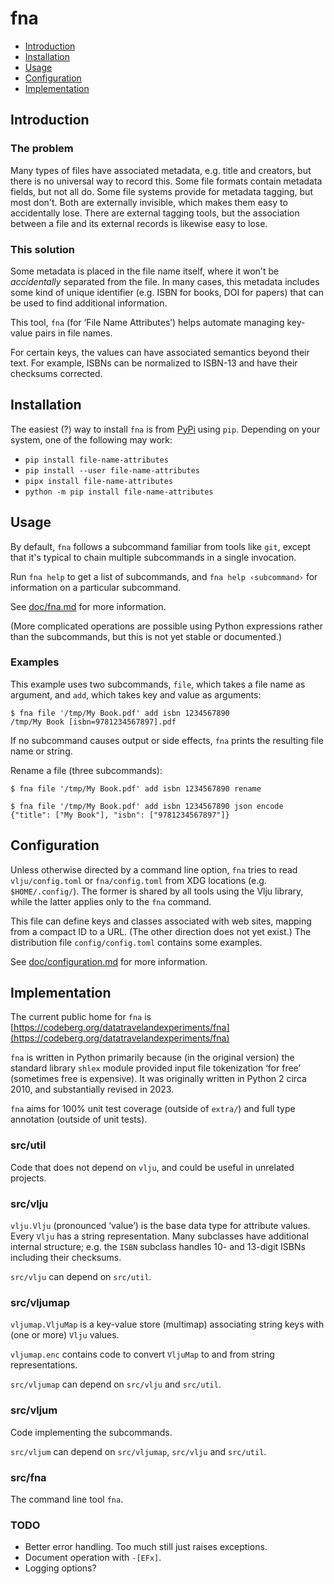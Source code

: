 # fna

- [Introduction](#introduction)
- [Installation](#installation)
- [Usage](#usage)
- [Configuration](#configuration)
- [Implementation](#implementation)

## Introduction

### The problem

Many types of files have associated metadata, e.g. title and creators, but
there is no universal way to record this. Some file formats contain metadata
fields, but not all do. Some file systems provide for metadata tagging,
but most don't. Both are externally invisible, which makes them easy to
accidentally lose. There are external tagging tools, but the association
between a file and its external records is likewise easy to lose.

### This solution

Some metadata is placed in the file name itself, where it won't be
_accidentally_ separated from the file. In many cases, this metadata includes
some kind of unique identifier (e.g. ISBN for books, DOI for papers) that
can be used to find additional information.

This tool, `fna` (for ‘File Name Attributes’) helps automate managing
key-value pairs in file names.

For certain keys, the values can have associated semantics beyond their text.
For example, ISBNs can be normalized to ISBN-13 and have their checksums
corrected.

## Installation

The easiest (?) way to install `fna` is from
[PyPi](https://pypi.org/project/file-name-attributes/) using `pip`.
Depending on your system, one of the following may work:

- `pip install file-name-attributes`
- `pip install --user file-name-attributes`
- `pipx install file-name-attributes`
- `python -m pip install file-name-attributes`

## Usage

By default, `fna` follows a subcommand familiar from tools like `git`, except
that it's typical to chain multiple subcommands in a single invocation.

Run `fna help` to get a list of subcommands, and `fna help ‹subcommand›`
for information on a particular subcommand.

See [doc/fna.md](doc/fna.md) for more information.

(More complicated operations are possible using Python expressions rather
than the subcommands, but this is not yet stable or documented.)

### Examples

This example uses two subcommands, `file`, which takes a file name as
argument, and `add`, which takes key and value as arguments:

```
$ fna file '/tmp/My Book.pdf' add isbn 1234567890
/tmp/My Book [isbn=9781234567897].pdf
```

If no subcommand causes output or side effects, `fna` prints the resulting
file name or string.

Rename a file (three subcommands):

```
$ fna file '/tmp/My Book.pdf' add isbn 1234567890 rename
```

```
$ fna file '/tmp/My Book.pdf' add isbn 1234567890 json encode
{"title": ["My Book"], "isbn": ["9781234567897"]}
```

## Configuration

Unless otherwise directed by a command line option,
`fna` tries to read `vlju/config.toml` or `fna/config.toml`
from XDG locations (e.g. `$HOME/.config/`).
The former is shared by all tools using the Vlju
library, while the latter applies only to the `fna` command.

This file can define keys and classes associated with web sites,
mapping from a compact ID to a URL. (The other direction does not yet exist.)
The distribution file `config/config.toml` contains some examples.

See [doc/configuration.md](doc/configuration.md) for more information.

## Implementation

The current public home for `fna` is
[https://codeberg.org/datatravelandexperiments/fna](https://codeberg.org/datatravelandexperiments/fna)

`fna` is written in Python primarily because (in the original version) the
standard library `shlex` module provided input file tokenization ‘for free’
(sometimes free is expensive). It was originally written in Python 2 circa
2010, and substantially revised in 2023.

`fna` aims for 100% unit test coverage (outside of `extra/`)
and full type annotation (outside of unit tests).

### src/util

Code that does not depend on `vlju`, and could be useful in unrelated projects.

### src/vlju

`vlju.Vlju` (pronounced ‘value’) is the base data type for attribute
values. Every `Vlju` has a string representation. Many subclasses have
additional internal structure; e.g. the `ISBN` subclass handles 10- and
13-digit ISBNs including their checksums.

`src/vlju` can depend on `src/util`.

### src/vljumap

`vljumap.VljuMap` is a key-value store (multimap) associating string keys
with (one or more) `Vlju` values.

`vljumap.enc` contains code to convert `VljuMap` to and from string
representations.

`src/vljumap` can depend on `src/vlju` and `src/util`.

### src/vljum

Code implementing the subcommands.

`src/vljum` can depend on `src/vljumap`, `src/vlju` and `src/util`.

### src/fna

The command line tool `fna`.

### TODO

- Better error handling. Too much still just raises exceptions.
- Document operation with `-[EFx]`.
- Logging options?
